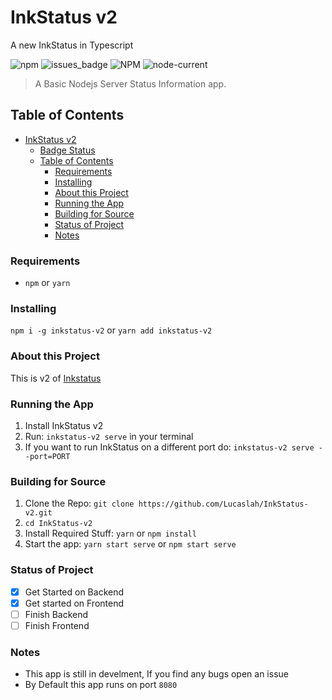 # InkStatus v2
A new InkStatus in Typescript

![npm](https://img.shields.io/npm/v/inkstatus-v2) ![issues_badge](https://img.shields.io/github/issues/Lucaslah/InkStatus-v2) ![NPM](https://img.shields.io/npm/l/inkstatus-v2) ![node-current](https://img.shields.io/node/v/inkstatus-v2)

> A Basic Nodejs Server Status Information app.

## Table of Contents
- [InkStatus v2](#inkstatus-v2)
  - [Badge Status](#badge-status)
  - [Table of Contents](#table-of-contents)
    - [Requirements](#requirements)
    - [Installing](#installing)
    - [About this Project](#about-this-project)
    - [Running the App](#running-the-app)
    - [Building for Source](#building-for-source)
    - [Status of Project](#status-of-project)
    - [Notes](#notes)

### Requirements
- `npm` or `yarn`

### Installing
`npm i -g inkstatus-v2` or `yarn add inkstatus-v2`

### About this Project
This is v2 of [Inkstatus](https://github.com/Lucaslah/InkStatus)

### Running the App
1. Install InkStatus v2
2. Run: `inkstatus-v2 serve` in your terminal
3. If you want to run InkStatus on a different port do: `inkstatus-v2 serve --port=PORT`

### Building for Source
1. Clone the Repo: `git clone https://github.com/Lucaslah/InkStatus-v2.git`
2. `cd InkStatus-v2`
3. Install Required Stuff: `yarn` or `npm install`
4. Start the app: `yarn start serve` or `npm start serve`

### Status of Project
- [x] Get Started on Backend
- [x] Get started on Frontend
- [ ] Finish Backend
- [ ] Finish Frontend

### Notes
- This app is still in develment, If you find any bugs open an issue
- By Default this app runs on port `8080`
